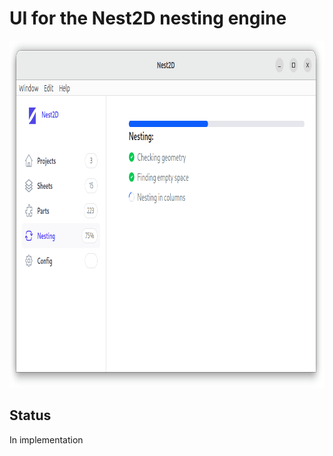 # UI for the Nest2D nesting engine



<img src="nest2d.png?raw=true" width="895" height="555" title="Nest2D UI screen" alt="Nest2D UI screen"/>

## Status

In implementation